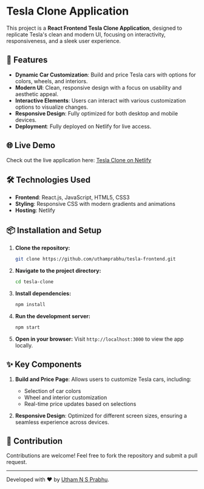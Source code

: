 # Tesla Clone Application

This project is a **React Frontend Tesla Clone Application**, designed to replicate Tesla's clean and modern UI, focusing on interactivity, responsiveness, and a sleek user experience.

## 🚀 Features

- **Dynamic Car Customization**: Build and price Tesla cars with options for colors, wheels, and interiors.
- **Modern UI**: Clean, responsive design with a focus on usability and aesthetic appeal.
- **Interactive Elements**: Users can interact with various customization options to visualize changes.
- **Responsive Design**: Fully optimized for both desktop and mobile devices.
- **Deployment**: Fully deployed on Netlify for live access.

## 🌐 Live Demo

Check out the live application here: [Tesla Clone on Netlify](https://precious-lollipop-d7a3e0.netlify.app/)

## 🛠️ Technologies Used

- **Frontend**: React.js, JavaScript, HTML5, CSS3
- **Styling**: Responsive CSS with modern gradients and animations
- **Hosting**: Netlify

## 📦 Installation and Setup

1. **Clone the repository:**
   ```bash
   git clone https://github.com/uthamprabhu/tesla-frontend.git
   ```

2. **Navigate to the project directory:**
   ```bash
   cd tesla-clone
   ```

3. **Install dependencies:**
   ```bash
   npm install
   ```

4. **Run the development server:**
   ```bash
   npm start
   ```

5. **Open in your browser:**
   Visit `http://localhost:3000` to view the app locally.

## ✨ Key Components

1. **Build and Price Page**: Allows users to customize Tesla cars, including:
   - Selection of car colors
   - Wheel and interior customization
   - Real-time price updates based on selections

2. **Responsive Design**: Optimized for different screen sizes, ensuring a seamless experience across devices.

## 🤝 Contribution

Contributions are welcome! Feel free to fork the repository and submit a pull request.

---

Developed with ❤️ by [Utham N S Prabhu](https://github.com/uthamprabhu).
